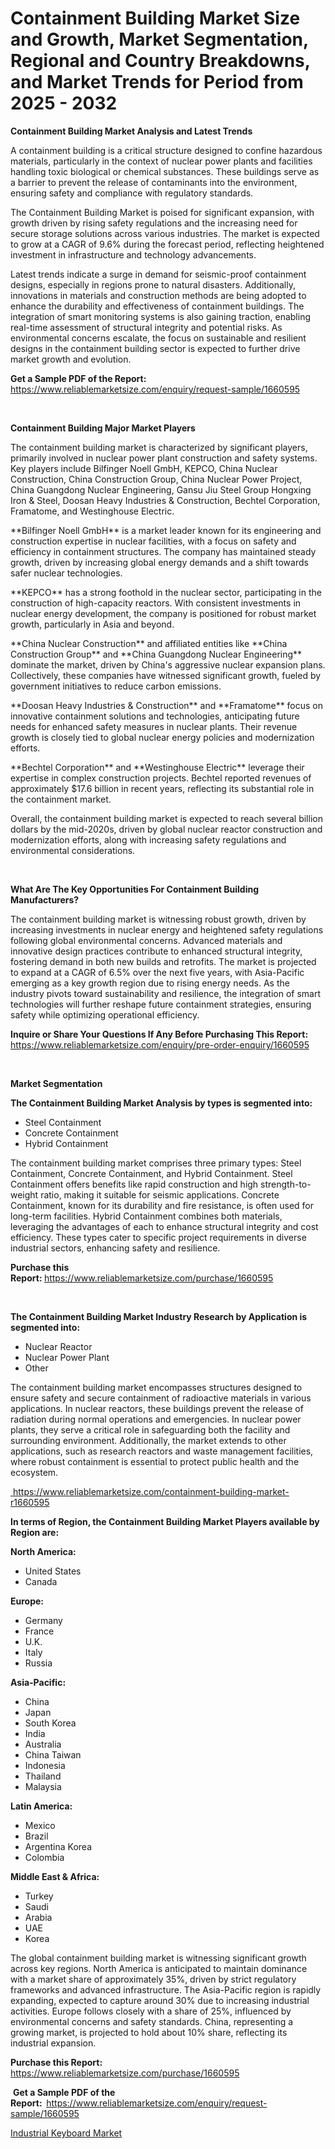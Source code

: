 <p><h1>Containment Building Market Size and Growth, Market Segmentation, Regional and Country Breakdowns, and Market Trends for Period from 2025 -  2032</h1></p><p><strong>Containment Building Market Analysis and Latest Trends</strong></p>
<p><p>A containment building is a critical structure designed to confine hazardous materials, particularly in the context of nuclear power plants and facilities handling toxic biological or chemical substances. These buildings serve as a barrier to prevent the release of contaminants into the environment, ensuring safety and compliance with regulatory standards.</p><p>The Containment Building Market is poised for significant expansion, with growth driven by rising safety regulations and the increasing need for secure storage solutions across various industries. The market is expected to grow at a CAGR of 9.6% during the forecast period, reflecting heightened investment in infrastructure and technology advancements. </p><p>Latest trends indicate a surge in demand for seismic-proof containment designs, especially in regions prone to natural disasters. Additionally, innovations in materials and construction methods are being adopted to enhance the durability and effectiveness of containment buildings. The integration of smart monitoring systems is also gaining traction, enabling real-time assessment of structural integrity and potential risks. As environmental concerns escalate, the focus on sustainable and resilient designs in the containment building sector is expected to further drive market growth and evolution.</p></p>
<p><strong>Get a Sample PDF of the Report:&nbsp;</strong> <a href="https://www.reliablemarketsize.com/enquiry/request-sample/1660595?utm_campaign=2640&utm_medium=2&utm_source=Github&utm_content=ia&utm_term=10042025&utm_id=containment-building">https://www.reliablemarketsize.com/enquiry/request-sample/1660595</a></p>
<p>&nbsp;</p>
<p><strong>Containment Building Major Market Players</strong></p>
<p><p>The containment building market is characterized by significant players, primarily involved in nuclear power plant construction and safety systems. Key players include Bilfinger Noell GmbH, KEPCO, China Nuclear Construction, China Construction Group, China Nuclear Power Project, China Guangdong Nuclear Engineering, Gansu Jiu Steel Group Hongxing Iron & Steel, Doosan Heavy Industries & Construction, Bechtel Corporation, Framatome, and Westinghouse Electric.</p><p>**Bilfinger Noell GmbH** is a market leader known for its engineering and construction expertise in nuclear facilities, with a focus on safety and efficiency in containment structures. The company has maintained steady growth, driven by increasing global energy demands and a shift towards safer nuclear technologies.</p><p>**KEPCO** has a strong foothold in the nuclear sector, participating in the construction of high-capacity reactors. With consistent investments in nuclear energy development, the company is positioned for robust market growth, particularly in Asia and beyond.</p><p>**China Nuclear Construction** and affiliated entities like **China Construction Group** and **China Guangdong Nuclear Engineering** dominate the market, driven by China's aggressive nuclear expansion plans. Collectively, these companies have witnessed significant growth, fueled by government initiatives to reduce carbon emissions.</p><p>**Doosan Heavy Industries & Construction** and **Framatome** focus on innovative containment solutions and technologies, anticipating future needs for enhanced safety measures in nuclear plants. Their revenue growth is closely tied to global nuclear energy policies and modernization efforts.</p><p>**Bechtel Corporation** and **Westinghouse Electric** leverage their expertise in complex construction projects. Bechtel reported revenues of approximately $17.6 billion in recent years, reflecting its substantial role in the containment market.</p><p>Overall, the containment building market is expected to reach several billion dollars by the mid-2020s, driven by global nuclear reactor construction and modernization efforts, along with increasing safety regulations and environmental considerations.</p></p>
<p>&nbsp;</p>
<p><strong>What Are The Key Opportunities For Containment Building Manufacturers?</strong></p>
<p><p>The containment building market is witnessing robust growth, driven by increasing investments in nuclear energy and heightened safety regulations following global environmental concerns. Advanced materials and innovative design practices contribute to enhanced structural integrity, fostering demand in both new builds and retrofits. The market is projected to expand at a CAGR of 6.5% over the next five years, with Asia-Pacific emerging as a key growth region due to rising energy needs. As the industry pivots toward sustainability and resilience, the integration of smart technologies will further reshape future containment strategies, ensuring safety while optimizing operational efficiency.</p></p>
<p><strong>Inquire or Share Your Questions If Any Before Purchasing This Report:</strong> <a href="https://www.reliablemarketsize.com/enquiry/pre-order-enquiry/1660595?utm_campaign=2640&utm_medium=2&utm_source=Github&utm_content=ia&utm_term=10042025&utm_id=containment-building">https://www.reliablemarketsize.com/enquiry/pre-order-enquiry/1660595</a></p>
<p>&nbsp;</p>
<p><strong>Market Segmentation</strong></p>
<p><strong>The Containment Building Market Analysis by types is segmented into:</strong></p>
<p><ul><li>Steel Containment</li><li>Concrete Containment</li><li>Hybrid Containment</li></ul></p>
<p><p>The containment building market comprises three primary types: Steel Containment, Concrete Containment, and Hybrid Containment. Steel Containment offers benefits like rapid construction and high strength-to-weight ratio, making it suitable for seismic applications. Concrete Containment, known for its durability and fire resistance, is often used for long-term facilities. Hybrid Containment combines both materials, leveraging the advantages of each to enhance structural integrity and cost efficiency. These types cater to specific project requirements in diverse industrial sectors, enhancing safety and resilience.</p></p>
<p><strong>Purchase this Report:&nbsp;</strong><a href="https://www.reliablemarketsize.com/purchase/1660595?utm_campaign=2640&utm_medium=2&utm_source=Github&utm_content=ia&utm_term=10042025&utm_id=containment-building">https://www.reliablemarketsize.com/purchase/1660595</a></p>
<p>&nbsp;</p>
<p><strong>The Containment Building Market Industry Research by Application is segmented into:</strong></p>
<p><ul><li>Nuclear Reactor</li><li>Nuclear Power Plant</li><li>Other</li></ul></p>
<p><p>The containment building market encompasses structures designed to ensure safety and secure containment of radioactive materials in various applications. In nuclear reactors, these buildings prevent the release of radiation during normal operations and emergencies. In nuclear power plants, they serve a critical role in safeguarding both the facility and surrounding environment. Additionally, the market extends to other applications, such as research reactors and waste management facilities, where robust containment is essential to protect public health and the ecosystem.</p></p>
<p><a href="https://www.reliablemarketsize.com/containment-building-market-r1660595?utm_campaign=2640&utm_medium=2&utm_source=Github&utm_content=ia&utm_term=10042025&utm_id=containment-building">&nbsp;https://www.reliablemarketsize.com/containment-building-market-r1660595</a></p>
<p><strong>In terms of Region, the Containment Building Market Players available by Region are:</strong></p>
<p>
    <p> <strong> North America: </strong>
        <ul>
            <li>United States</li>
            <li>Canada</li>
        </ul>
        </p> 
    <p> <strong> Europe: </strong>
        <ul>
            <li>Germany</li>
            <li>France</li>
            <li>U.K.</li>
            <li>Italy</li>
            <li>Russia</li>
        </ul>
        </p> 
    <p> <strong> Asia-Pacific: </strong>
        <ul>
            <li>China</li>
            <li>Japan</li>
            <li>South Korea</li>
            <li>India</li>
            <li>Australia</li>
            <li>China Taiwan</li>
            <li>Indonesia</li>
            <li>Thailand</li>
            <li>Malaysia</li>
        </ul>
        </p> 
    <p> <strong> Latin America: </strong>
        <ul>
            <li>Mexico</li>
            <li>Brazil</li>
            <li>Argentina Korea</li>
            <li>Colombia</li>
        </ul>
        </p> 
    <p> <strong> Middle East & Africa: </strong>
        <ul>
            <li>Turkey</li>
            <li>Saudi</li>
            <li>Arabia</li>
            <li>UAE</li>
            <li>Korea</li>
        </ul>
    </p>
    </p>
<p><p>The global containment building market is witnessing significant growth across key regions. North America is anticipated to maintain dominance with a market share of approximately 35%, driven by strict regulatory frameworks and advanced infrastructure. The Asia-Pacific region is rapidly expanding, expected to capture around 30% due to increasing industrial activities. Europe follows closely with a share of 25%, influenced by environmental concerns and safety standards. China, representing a growing market, is projected to hold about 10% share, reflecting its industrial expansion.</p></p>
<p><strong>Purchase this Report: </strong><a href="https://www.reliablemarketsize.com/purchase/1660595?utm_campaign=2640&utm_medium=2&utm_source=Github&utm_content=ia&utm_term=10042025&utm_id=containment-building">https://www.reliablemarketsize.com/purchase/1660595</a></p>
<p>&nbsp;<strong>Get a Sample PDF of the Report:&nbsp;&nbsp;</strong><a href="https://www.reliablemarketsize.com/enquiry/request-sample/1660595?utm_campaign=2640&utm_medium=2&utm_source=Github&utm_content=ia&utm_term=10042025&utm_id=containment-building">https://www.reliablemarketsize.com/enquiry/request-sample/1660595</a></p>
<p><strong></strong></p>
<p><p><a href="https://github.com/aijazdeitzbq/Market-Research-Report-List-1/blob/main/industrial-keyboard-market.md?utm_campaign=2640&utm_medium=2&utm_source=Github&utm_content=ia&utm_term=10042025&utm_id=containment-building">Industrial Keyboard Market</a></p></p>